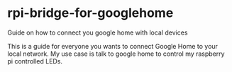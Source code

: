 # rpi-bridge-for-googlehome
Guide on how to connect you google home with local devices


This is a guide for everyone you wants to connect Google Home to your local network.
My use case is talk to google home to control my raspberry pi controlled LEDs.


